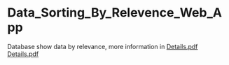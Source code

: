 # Data_Sorting_By_Relevence_Web_App
Database show data by relevance, more information in 
[Details.pdf](https://github.com/Mu-Shun/Data_Sorting_By_Relevence_Web_App/blob/master/Details.pdf)
[Details.pdf](https://docs.google.com/viewer?url=https://github.com/Mu-Shun/Data_Sorting_By_Relevence_Web_App/blob/master/Details.pdf)
